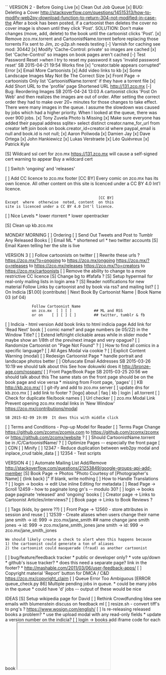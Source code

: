 ``
VERSION 2 - Before Going Live
[x] Clean Out Job Queue
[x] BUG: Deleting a Cover
    http://stackoverflow.com/questions/14515313/how-to-modify-web2py-download-function-to-return-304-not-modified-in-case-the
    After a book has been posted, if a cartoonist then deletes the cover
    no cover image is shown until they click 'Post'.
    SOLUTION: Don't make changes (move, add, delete) to the book until
    the cartoonist clicks 'Post'.
[x] Remove zco.mx.torrent and CartoonistName.torrent before replacing those torrents
    Fix sent to Jim, zc-p2p.sh needs testing
[-] Varnish for caching
    see mod: 30442
    [x] Modify 'Cache-Control: private' so images are cached
    [x] Set 'Cache-Control' so images on book pages aren't cached
[-] Test Password Reset
    >when I try to reset my password it says 'invalid password reset'
    SB 2015-04-21 19:54  Works fine
[x] "creator.table appears corrupted" Error
[x] Email More Cartoonists
[x] Add video links to kb
[x] Some Landscape Images May Not Be The Correct Size
[x] Front Page -> cartoonists
    Only list 'CartoonistName.torrent' if they have a torrent file
[x] Add Short URL to the 'profile' page
    Shortened URL       http://131.zco.mx
[-] Bug: Reordering Images
    SB 2015-04-24 13:03  A cartoonist clicks 'Post On Web' and then
    realizes the images are out of order.  After setting the correct
    order they had to make over 20+ minutes for those changes to take
    effect.  There were many images in the queue.  I assume the slowdown
    was caused by jobs which had a higher priority.  When I looked at
    the queue, there was over 900 jobs.
[x] Tony Zuvela Photo Is Missing
[x] Make sure everyone has added their paypal address
    sqlite> select distinct creator.name_for_url from creator left join book on book.creator_id=creator.id where paypal_email is null and book.id is not null;
        [x] Aaron Poliwoda
        [x] Damien Jay
        [x] Dave Ortega
        [x] John Hankiewicz
        [x] Lukas Verstraete
        [x] Léo Quiévreux
        [x] Patrick Kyle

[S] Wildcard ssl cert for zco.mx
    https://131.zco.mx will cause a self-signed cert warning to appear
    Buy a wildcard cert

[ ] Switch 'ongoing' and 'releases'

[ ] Add CC licence to zco.mx footer
                                              [CC BY]
       Every comic on zco.mx has its own licence. All
       other content on this site is licenced under a
                             CC BY 4.0 Int'l licence.

                                              [CC BY]
    Except  where  otherwise  noted, content  on this
    site is licenced under a CC BY 4.0 Int'l licence.

[ ] Nice Levels
    * lower rtorrent
    * lower opentracker

[S] Clean up kb.zco.mx

MONDAY MORNING
[ ] Ordering
[ ] Send Out Tweets and Post to Tumblr Any Released Books
[ ] Email ML
    * shortened url
    * two twitter accounts
[S] Email Karen telling her the site is live

VERSION 3
[ ] Follow cartoonists on twitter
[ ] Rewrite these urls ?
    https://zco.mx/?o=ongoing to https://zco.mx/ongoing
    https://zco.mx/?o=releases to https://zco.mx/releases
    https://zco.mx/?o=creators to https://zco.mx/cartoonists
[ ] Remove the ability to change to a more restrictive CC licence
[S] Change bg to #fafafa ?
[S] Setup hypermail for real-only mailing lists in login area ?
[S] Reader notifications for new material
    Follow Links
        by cartoonist and by book
        via rss? and mailing list?
    [ ] On Indicia
        [$1.00] (contribute) | Next Book By Cartoonist Name
                             | Book Name 03 (of 04)

                Follow Cartoonist Name
                on zco.mx  [ ] [ ]          ## ML and RSS
                or on    [ ] [ ] [ ]        ## twitter, tumblr & fb

[ ] Indicia - html version
    Add book links to html indicia page
    Add link for 'Read Next' book
[ ] comic name? and page numbers (ie 05/22) in the Window Title?
[ ] Extend left/right clickable areas while in slider mode
    * maybe show an 1/8th of the prev/next image and very opague?
[ ] Randomize Cartoonist on "Page Not Found" ?
[ ] How to find all comics in a specific language?
[ ] All Ages Modal via cookie ?
[ ] Explicit Content Warning (modal)
[ ] Redesign Cartoonist Page
    * handle portrait and landscape photos better
[ ] Obfuscate Email Addresses
    SB 2015-03-26 10:19  we should talk about this
    See how dokuwiki does it
    http://bronze-age.com/nospam/
[ ] Front Page/Book Page
    SB 2015-03-25 20:56  we should talk about this
    The same stats on the front page should be on the book page and
    vice versa
    * missing from Front page, 'pages'
[ ] KB
    http://kb.zco.mx/
    [ ] git-ify and add to zco.mx server
    [ ] update dns for kb.zco.mx
    [ ] add link to footer ?
        [logo] about | faq | kb | login | all.torrent
[ ] Check for duplicate file/book names
[ ] Url checker
[ ] zco.mx Modal Link
    Prevent opening zco.mx modal links in 'New Window'
    https://zco.mx/contributions/modal

    SB 2015-02-09 19:09  It does this with middle click
[ ] Terms and Conditions - Pop-up Model for Reader
[ ] Terms Page
    Change https://github.com/zcomx/zcomix.com to
    https://github.com/zcomx/zcomx or
    https://github.com/zcomx/website ?
[ ] Should CartoonistName.torrent be in /C/CartoonistName/ ?
[ ] Optimize Pages -- especially the front page
    [ ] CDN
    [ ] Minify
[ ] 12347 - Reduce duplication between web2py modal and inplace_crud table_data
[ ] 12354 - Test scripts



VERSION 4
[ ] Automate Mailing List Add/Remove
    http://stackoverflow.com/questions/21253849/google-groups-api-add-member
[S] Book Page -> Photos
        "Photo Courtesy of [Photographer's Name]    [  {link back}  ]"
        If blank, write nothing
[ ] How to Handle Translations ?
[ ] login -> books -> edit
    Use inline Editing for metadata
[ ] Read Page -> Scroll
    12459 - how to paginate long gn's -- modulo 30?
[ ] login -> books page
    paginate 'released' and 'ongoing' books
[ ] Creator page -> Links to Cartoonist Articles/interviews?
[ ] Book page -> Links to Book Reviews ?

[ ] Tags (kids, by genre ??)
[ ] Front Page -> 12560 - store attributes in session and reuse
[ ] 12539 - Create aliases when users change their name
    jane smith -> id: 999 -> zco.mx/jane_smith
    ## name change
    jane smith jones -> id: 999 -> zco.mx/jane_smith_jones
    jane smith -> id: 999 -> zco.mx/jane_smith_jones

    We should likely create a check to alert when this happens because
    1) the cartoonist could generate a ton of aliases
    2) the cartoonist could masquerade (fraud) as another cartoonist
[ ] bug/feature/feedback tracker
    * public or developer only?
    * vote up/down
    * github's issue tracker?
    * does this need a separate page?  link in the footer?
    * http://mashable.com/2011/03/06/user-feedback-apps/
[ ] Copyright material
    'Report' button for DMCA / C&D
    https://zco.mx/copyright_claim
[ ] Queue Error Too Ambiguous
    [ERROR queue_check.py 86] Multiple pending jobs in queue.
    * could be many jobs in the queue
    * could have 'd' jobs -- output of these would be nice


IDEAS
[S] Setup wikipedia page for David
[ ] Rethink Crowdfunding Idea
    see emails with blumenstein
    discuss on feedback ml
[ ] resize.sh - convert tiff's to png's ?
    https://www.wosign.com/english/
[ ] Is re-releasing released books a problem?
    * use the upload modal with any read-only fields
    * update a version number on the indicia?
[ ] login -> books
    add iframe code for each book
    <embed/>
    <iframe/>
    SB 2014-08-29 11:24  This needs more thought
[-] Guided view using Perfect Viewer ?
    The main dev, Lin Rookie (rookiestudio@gmail.com), suggests guided
    view is possible with opencv but he believes the feature is not
    useful and it is a low priority.  He said the source is closed and
    he does not take bounties towards new features.
[ ] bio and book description - wikipedia api?
    https://github.com/goldsmith/Wikipedia          ## wikipedia api
[ ] user comments? - disqus api? reddit api?
    * cartoonist chooses comments to form a digital letters page?
[ ] RDFa-html meta
    https://wiki.creativecommons.org/Frequently_Asked_Questions#What_does_it_mean_that_Creative_Commons_licenses_are_.22machine-readable.22.3F
    http://www.w3.org/TR/html-rdfa/
[ ] RiP!: remix torrent ?
[ ] Social media links other than on the indicia ??
[ ] Read Page
    Navigate with mouse scroll as well ?
    http://geekwagon.net/projects/xkcd1190/
    h-scroll - http://danielschafferbrooklyncomics.com/books/uncategorized/all-you-need/
    2-page slider ?
``
# vim:set ft=dm:
